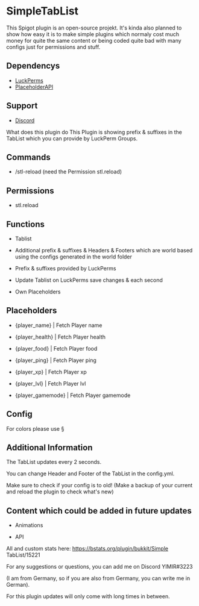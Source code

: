 # SimpleTabList
This Spigot plugin is an open-source projekt. It's kinda also planned to show how easy it is to make simple plugins which normaly cost much money for quite the same content or being coded quite bad with many configs just for permissions and stuff.

## Dependencys

- [LuckPerms](https://luckperms.net/download)
- [PlaceholderAPI](https://www.spigotmc.org/resources/placeholderapi.6245/)

## Support

- [Discord](https://discord.gg/J6wQn3bAkm)

What does this plugin do
This Plugin is showing prefix & suffixes in the TabList which you can provide by LuckPerm Groups.

## Commands

- /stl-reload          (need the Permission stl.reload)

## Permissions

- stl.reload

## Functions

- Tablist

- Additional prefix & suffixes & Headers & Footers which are world based using the configs generated in the world folder

- Prefix & suffixes provided by LuckPerms

- Update Tablist on LuckPerms save changes & each second

- Own Placeholders

## Placeholders

- {player_name} | Fetch Player name

- {player_health} | Fetch Player health

- {player_food} | Fetch Player food

- {player_ping} | Fetch Player ping

- {player_xp} | Fetch Player xp

- {player_lvl} | Fetch Player lvl

- {player_gamemode} | Fetch Player gamemode

## Config

For colors please use §

## Additional Information

The TabList updates every 2 seconds.

You can change Header and Footer of the TabList in the config.yml.

Make sure to check if your config is to old! (Make a backup of your current and reload the plugin to check what's new)

## Content which could be added in future updates

- Animations

- API


All and custom stats here: https://bstats.org/plugin/bukkit/Simple TabList/15221

For any suggestions or questions, you can add me on Discord YIMIR#3223

(I am from Germany, so if you are also from Germany, you can write me in German).

For this plugin updates will only come with long times in between.
